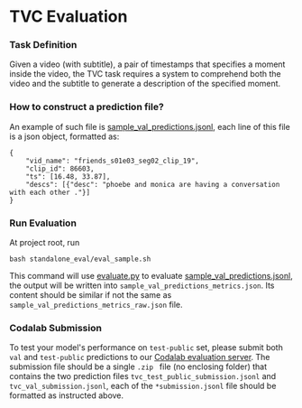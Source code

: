 TVC Evaluation
================================================================

### Task Definition
Given a video (with subtitle), a pair of timestamps that specifies a moment inside the video, 
the TVC task requires a system to comprehend both the video and the subtitle to generate a 
description of the specified moment. 

### How to construct a prediction file?

An example of such file is [sample_val_predictions.jsonl](sample_val_predictions.jsonl), 
each line of this file is a json object, formatted as:
```
{
    "vid_name": "friends_s01e03_seg02_clip_19", 
    "clip_id": 86603, 
    "ts": [16.48, 33.87], 
    "descs": [{"desc": "phoebe and monica are having a conversation with each other ."}]
}
``` 

### Run Evaluation
At project root, run
```
bash standalone_eval/eval_sample.sh 
```
This command will use [evaluate.py](evaluate.py) to evaluate 
[sample_val_predictions.jsonl](sample_val_predictions.jsonl), 
the output will be written into `sample_val_predictions_metrics.json`. 
Its content should be similar if not the same as `sample_val_predictions_metrics_raw.json` file.


### Codalab Submission
To test your model's performance on `test-public` set, 
please submit both `val` and `test-public` predictions to our 
[Codalab evaluation server](https://competitions.codalab.org/competitions/22814). 
The submission file should be a single `.zip ` file (no enclosing folder) 
that contains the two prediction files 
`tvc_test_public_submission.jsonl` and `tvc_val_submission.jsonl`, each of the `*submission.jsonl` file 
should be formatted as instructed above. 
